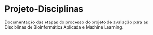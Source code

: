 # Projeto-Disciplinas
Documentação das etapas do processo do projeto de avaliação para as Disciplinas de Bioinformática Aplicada e Machine Learning.
